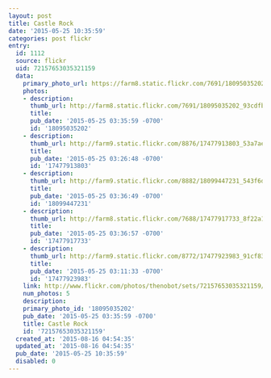 ```yaml
---
layout: post
title: Castle Rock
date: '2015-05-25 10:35:59'
categories: post flickr
entry:
  id: 1112
  source: flickr
  uid: 72157653035321159
  data:
    primary_photo_url: https://farm8.static.flickr.com/7691/18095035202_93cdfb3e7d_m.jpg
    photos:
    - description: 
      thumb_url: http://farm8.static.flickr.com/7691/18095035202_93cdfb3e7d_s.jpg
      title: 
      pub_date: '2015-05-25 03:35:59 -0700'
      id: '18095035202'
    - description: 
      thumb_url: http://farm9.static.flickr.com/8876/17477913803_53a7ae1ca9_s.jpg
      title: 
      pub_date: '2015-05-25 03:26:48 -0700'
      id: '17477913803'
    - description: 
      thumb_url: http://farm9.static.flickr.com/8882/18099447231_543f6d761b_s.jpg
      title: 
      pub_date: '2015-05-25 03:36:49 -0700'
      id: '18099447231'
    - description: 
      thumb_url: http://farm8.static.flickr.com/7688/17477917733_8f22a13076_s.jpg
      title: 
      pub_date: '2015-05-25 03:36:57 -0700'
      id: '17477917733'
    - description: 
      thumb_url: http://farm9.static.flickr.com/8772/17477923983_91cf8390d5_s.jpg
      title: 
      pub_date: '2015-05-25 03:11:33 -0700'
      id: '17477923983'
    link: http://www.flickr.com/photos/thenobot/sets/72157653035321159/
    num_photos: 5
    description: 
    primary_photo_id: '18095035202'
    pub_date: '2015-05-25 03:35:59 -0700'
    title: Castle Rock
    id: '72157653035321159'
  created_at: '2015-08-16 04:54:35'
  updated_at: '2015-08-16 04:54:35'
  pub_date: '2015-05-25 10:35:59'
  disabled: 0
---
```


